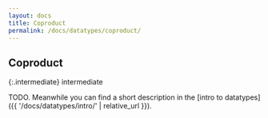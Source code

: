 ```yaml
---
layout: docs
title: Coproduct
permalink: /docs/datatypes/coproduct/
---
```


## Coproduct

{:.intermediate}
intermediate

TODO. Meanwhile you can find a short description in the [intro to datatypes]({{ '/docs/datatypes/intro/' | relative_url }}).
